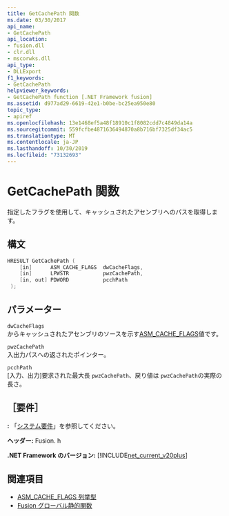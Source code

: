 ```yaml
---
title: GetCachePath 関数
ms.date: 03/30/2017
api_name:
- GetCachePath
api_location:
- fusion.dll
- clr.dll
- mscorwks.dll
api_type:
- DLLExport
f1_keywords:
- GetCachePath
helpviewer_keywords:
- GetCachePath function [.NET Framework fusion]
ms.assetid: d977ad29-6619-42e1-b0be-bc25ea950e80
topic_type:
- apiref
ms.openlocfilehash: 13e1468ef5a48f18910c1f8082cdd7c4849da14a
ms.sourcegitcommit: 559fcfbe4871636494870a8b716bf7325df34ac5
ms.translationtype: MT
ms.contentlocale: ja-JP
ms.lasthandoff: 10/30/2019
ms.locfileid: "73132693"
---
```

# <a name="getcachepath-function"></a>GetCachePath 関数
指定したフラグを使用して、キャッシュされたアセンブリへのパスを取得します。  
  
## <a name="syntax"></a>構文  
  
```cpp  
HRESULT GetCachePath (  
    [in]      ASM_CACHE_FLAGS  dwCacheFlags,  
    [in]      LPWSTR           pwzCachePath,  
    [in, out] PDWORD           pcchPath  
 );  
```  
  
## <a name="parameters"></a>パラメーター  
 `dwCacheFlags`  
 からキャッシュされたアセンブリのソースを示す[ASM_CACHE_FLAGS](asm-cache-flags-enumeration.md)値です。  
  
 `pwzCachePath`  
 入出力パスへの返されたポインター。  
  
 `pcchPath`  
 [入力、出力]要求された最大長 `pwzCachePath`、戻り値は `pwzCachePath`の実際の長さ。  
  
## <a name="requirements"></a>［要件］  
 **:** 「[システム要件](../../get-started/system-requirements.md)」を参照してください。  
  
 **ヘッダー:** Fusion. h  
  
 **.NET Framework のバージョン:** [!INCLUDE[net_current_v20plus](../../../../includes/net-current-v20plus-md.md)]  
  
## <a name="see-also"></a>関連項目

- [ASM_CACHE_FLAGS 列挙型](asm-cache-flags-enumeration.md)
- [Fusion グローバル静的関数](fusion-global-static-functions.md)
